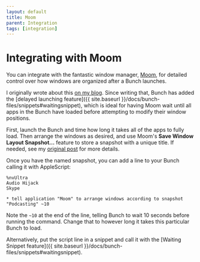 ```yaml
---
layout: default
title: Moom
parent: Integration
tags: [integration]
---
```

# Integrating with Moom

[bt]: https://brettterpstra.com/2020/09/14/using-moom-with-bunch-for-window-management/

You can integrate with the fantastic window manager, [Moom](https://manytricks.com/moom/), for detailed control over how windows are organized after a Bunch launches.

I originally wrote about this [on my blog][bt]. Since writing that, Bunch has added the [delayed launching feature]({{ site.baseurl }}/docs/bunch-files/snippets#waitingsnippet), which is ideal for having Moom wait until all apps in the Bunch have loaded before attempting to modify their window positions.

First, launch the Bunch and time how long it takes all of the apps to fully load. Then arrange the windows as desired, and use Moom's __Save Window Layout Snapshot...__ feature to store a snapshot with a unique title. If needed, see my [original post][bt] for more details.

Once you have the named snapshot, you can add a line to your Bunch calling it with AppleScript:

```
%nvUltra
Audio Hijack
Skype

* tell application "Moom" to arrange windows according to snapshot "Podcasting" ~10
```

Note the `~10` at the end of the line, telling Bunch to wait 10 seconds before running the command. Change that to however long it takes this particular Bunch to load.

Alternatively, put the script line in a snippet and call it with the [Waiting Snippet feature]({{ site.baseurl }}/docs/bunch-files/snippets#waitingsnippet).

